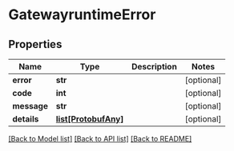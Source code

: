 # GatewayruntimeError

## Properties

| Name        | Type                                    | Description | Notes      |
| ----------- | --------------------------------------- | ----------- | ---------- |
| **error**   | **str**                                 |             | [optional] |
| **code**    | **int**                                 |             | [optional] |
| **message** | **str**                                 |             | [optional] |
| **details** | [**list[ProtobufAny]**](ProtobufAny.md) |             | [optional] |

[[Back to Model list]](../README.md#documentation-for-models) [[Back to API list]](../README.md#documentation-for-api-endpoints) [[Back to README]](../README.md)
